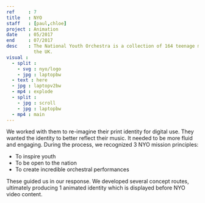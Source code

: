 ```yaml
---
ref     : 7
title   : NYO
staff   : [paul,chloe]
project : Animation
date    : 05/2017
end     : 07/2017
desc    : The National Youth Orchestra is a collection of 164 teenage musicians, originating from all over
          the UK.
visual :
  - split :
    - svg : nyo/logo
    - jpg : laptopbw
  - text : here
  - jpg : laptopv2bw
  - mp4 : explode
  - split :
    - jpg : scroll
    - jpg : laptopbw
  - mp4 : main
---
```


We worked with them to re-imagine their print identity for digital use. They wanted the identity to better reflect their music. It needed to be more fluid and engaging. During the process, we recognized 3 NYO mission principles:

- To inspire youth
- To be open to the nation
- To create incredible orchestral performances

These guided us in our response. We developed several concept routes, ultimately producing 1 animated identity which is displayed before NYO video content.
